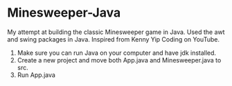 # Minesweeper-Java
My attempt at building the classic Minesweeper game in Java. Used the awt and swing packages in Java. Inspired from Kenny Yip Coding on YouTube.
1. Make sure you can run Java on your computer and have jdk installed.
2. Create a new project and move both App.java and Minesweeper.java to src.
3. Run App.java
